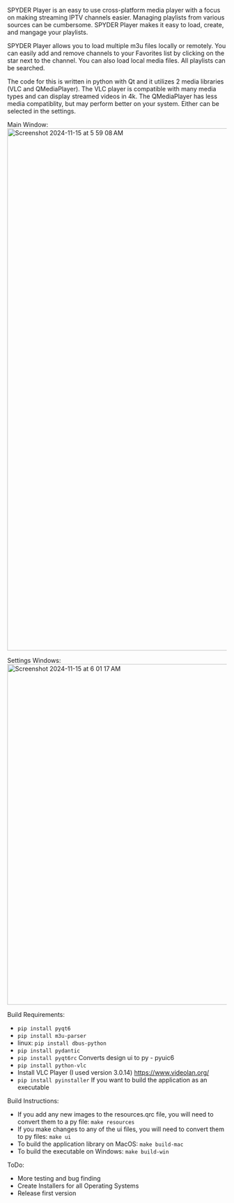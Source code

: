 SPYDER Player is an easy to use cross-platform media player with a focus on making streaming IPTV channels easier.  Managing playlists from various sources can be cumbersome.  SPYDER Player makes it easy to load, create, and mangage your playlists.

SPYDER Player allows you to load multiple m3u files locally or remotely.  You can easily add and remove channels to your Favorites list by clicking on the star next to the channel.  You can also load local media files.  All playlists can be searched.

The code for this is written in python with Qt and it utilizes 2 media libraries (VLC and QMediaPlayer).  The VLC player is compatible with many media types and can display streamed videos in 4k.  The QMediaPlayer has less media compatiblity, but may perform better on your system.  Either can be selected in the settings.  

Main Window:
<img width="1199" alt="Screenshot 2024-11-15 at 5 59 08 AM" src="https://github.com/user-attachments/assets/990a0407-d298-4071-99a5-acc2cbfb8e41">



Settings Windows:
<img width="782" alt="Screenshot 2024-11-15 at 6 01 17 AM" src="https://github.com/user-attachments/assets/88afc261-89b5-486d-87a0-745055a5c9b7">


Build Requirements:
- `pip install pyqt6`
- `pip install m3u-parser`
- linux:  `pip install dbus-python`
- `pip install pydantic`
- `pip install pyqt6rc` Converts design ui to py - pyuic6
- `pip install python-vlc`
- Install VLC Player (I used version 3.0.14)  https://www.videolan.org/
- `pip install pyinstaller` If you want to build the application as an executable

Build Instructions:
- If you add any new images to the resources.qrc file, you will need to convert them to a py file: `make resources`
- If you make changes to any of the ui files, you will need to convert them to py files: `make ui`
- To build the application library on MacOS: `make build-mac`
- To build the executable on Windows: `make build-win`

ToDo:
- More testing and bug finding
- Create Installers for all Operating Systems
- Release first version
